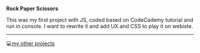 **Rock Paper Scissors**

This was my first project with JS, coded based on CodeCademy tutorial and run in console. I want to rewrite it and add UX  and CSS to play it on webiste. 

-----------
:computer:[my other projects](https://katejeziorska.com/)